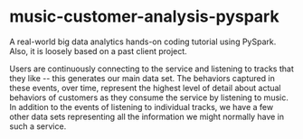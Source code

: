 # music-customer-analysis-pyspark


A real-world big data analytics hands-on coding tutorial using PySpark. Also, it is loosely based on a past client project. 

Users are continuously connecting to the service and listening to tracks that they like -- this generates our main data set. The behaviors captured in these events, over time, represent the highest level of detail about actual behaviors of customers as they consume the service by listening to music. In addition to the events of listening to individual tracks, we have a few other data sets representing all the information we might normally have in such a service.
